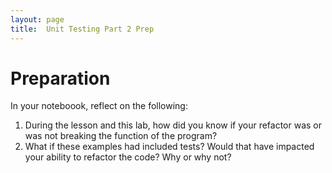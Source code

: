 ```yaml
---
layout: page
title:  Unit Testing Part 2 Prep
---
```


# Preparation

In your noteboook, reflect on the following:
1. During the lesson and this lab, how did you know if your refactor was or was not breaking the function of the program?
2. What if these examples had included tests?  Would that have impacted your ability to refactor the code?  Why or why not?
